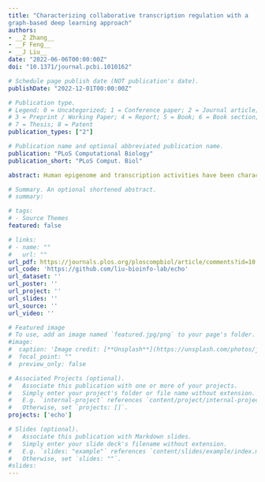 ```yaml
---
title: "Characterizing collaborative transcription regulation with a
graph-based deep learning approach"
authors:
- __Z Zhang__ 
- __F Feng__
- __J Liu__
date: "2022-06-06T00:00:00Z"
doi: "10.1371/journal.pcbi.1010162"

# Schedule page publish date (NOT publication's date).
publishDate: "2022-12-01T00:00:00Z"

# Publication type.
# Legend: 0 = Uncategorized; 1 = Conference paper; 2 = Journal article;
# 3 = Preprint / Working Paper; 4 = Report; 5 = Book; 6 = Book section;
# 7 = Thesis; 8 = Patent
publication_types: ["2"]

# Publication name and optional abbreviated publication name.
publication: "PLoS Computational Biology"
publication_short: "PLoS Comput. Biol"

abstract: Human epigenome and transcription activities have been characterized by a number of sequence-based deep learning approaches which only utilize the DNA sequences. However, transcription factors interact with each other, and their collaborative regulatory activities go beyond the linear DNA sequence. Therefore leveraging the informative 3D chromatin organization to investigate the collaborations among transcription factors is critical. We developed ECHO, a graph-based neural network, to predict chromatin features and characterize the collaboration among them by incorporating 3D chromatin organization from 200-bp high-resolution Micro-C contact maps. ECHO predicted 2,583 chromatin features with significantly higher average AUROC and AUPR than the best sequence-based model. We observed that chromatin contacts of different distances affected different types of chromatin features’ prediction in diverse ways, suggesting complex and divergent collaborative regulatory mechanisms. Moreover, ECHO was interpretable via gradient-based attribution methods. The attributions on chromatin contacts identify important contacts relevant to chromatin features. The attributions on DNA sequences identify TF binding motifs and TF collaborative binding. Furthermore, combining the attributions on contacts and sequences reveals important sequence patterns in the neighborhood which are relevant to a target sequence’s chromatin feature prediction.

# Summary. An optional shortened abstract.
# summary: 

# tags:
# - Source Themes
featured: false

# links:
# - name: ""
#   url: ""
url_pdf: https://journals.plos.org/ploscompbiol/article/comments?id=10.1371/journal.pcbi.1010162
url_code: 'https://github.com/liu-bioinfo-lab/echo'
url_dataset: ''
url_poster: ''
url_project: ''
url_slides: ''
url_source: ''
url_video: ''

# Featured image
# To use, add an image named `featured.jpg/png` to your page's folder. 
#image:
#  caption: 'Image credit: [**Unsplash**](https://unsplash.com/photos/jdD8gXaTZsc)'
#  focal_point: ""
#  preview_only: false

# Associated Projects (optional).
#   Associate this publication with one or more of your projects.
#   Simply enter your project's folder or file name without extension.
#   E.g. `internal-project` references `content/project/internal-project/index.md`.
#   Otherwise, set `projects: []`.
projects: ['echo']

# Slides (optional).
#   Associate this publication with Markdown slides.
#   Simply enter your slide deck's filename without extension.
#   E.g. `slides: "example"` references `content/slides/example/index.md`.
#   Otherwise, set `slides: ""`.
#slides: 
---
```

